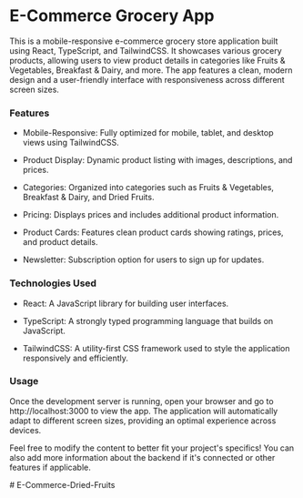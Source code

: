 # E-Commerce Grocery App

This is a mobile-responsive e-commerce grocery store application built using React, TypeScript, and TailwindCSS. It showcases various grocery products, allowing users to view product details in categories like Fruits & Vegetables, Breakfast & Dairy, and more. The app features a clean, modern design and a user-friendly interface with responsiveness across different screen sizes.

### Features

- Mobile-Responsive: Fully optimized for mobile, tablet, and desktop views using TailwindCSS.

- Product Display: Dynamic product listing with images, descriptions, and prices.

- Categories: Organized into categories such as Fruits & Vegetables, Breakfast & Dairy, and Dried Fruits.

- Pricing: Displays prices and includes additional product information.

- Product Cards: Features clean product cards showing ratings, prices, and product details.

- Newsletter: Subscription option for users to sign up for updates.


### Technologies Used

- React: A JavaScript library for building user interfaces.

- TypeScript: A strongly typed programming language that builds on JavaScript.

- TailwindCSS: A utility-first CSS framework used to style the application responsively and efficiently.

### Usage

Once the development server is running, open your browser and go to http://localhost:3000 to view the app. The application will automatically adapt to different screen sizes, providing an optimal experience across devices.





Feel free to modify the content to better fit your project's specifics! You can also add more information about the backend if it's connected or other features if applicable.

#   E - C o m m e r c e - D r i e d - F r u i t s  
 